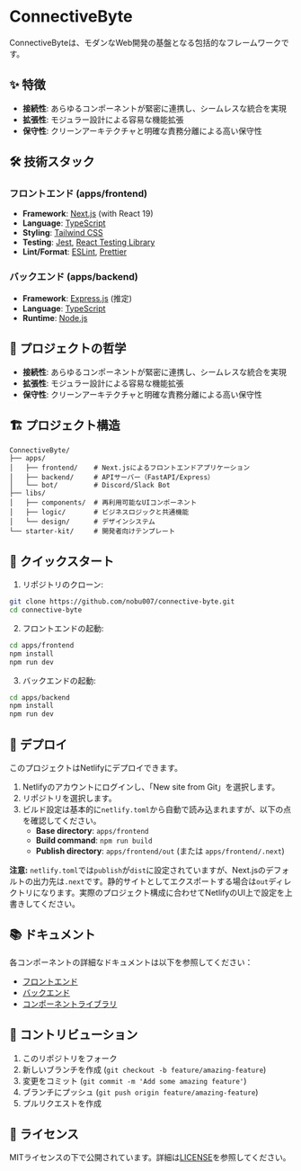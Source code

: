 # ConnectiveByte

ConnectiveByteは、モダンなWeb開発の基盤となる包括的なフレームワークです。

## ✨ 特徴

- **接続性**: あらゆるコンポーネントが緊密に連携し、シームレスな統合を実現
- **拡張性**: モジュラー設計による容易な機能拡張
- **保守性**: クリーンアーキテクチャと明確な責務分離による高い保守性

## 🛠️ 技術スタック

### フロントエンド (apps/frontend)

- **Framework**: [Next.js](https://nextjs.org/) (with React 19)
- **Language**: [TypeScript](https://www.typescriptlang.org/)
- **Styling**: [Tailwind CSS](https://tailwindcss.com/)
- **Testing**: [Jest](https://jestjs.io/), [React Testing Library](https://testing-library.com/docs/react-testing-library/intro/)
- **Lint/Format**: [ESLint](https://eslint.org/), [Prettier](https://prettier.io/)

### バックエンド (apps/backend)

- **Framework**: [Express.js](https://expressjs.com/) (推定)
- **Language**: [TypeScript](https://www.typescriptlang.org/)
- **Runtime**: [Node.js](https://nodejs.org/)

## 🎯 プロジェクトの哲学

- **接続性**: あらゆるコンポーネントが緊密に連携し、シームレスな統合を実現
- **拡張性**: モジュラー設計による容易な機能拡張
- **保守性**: クリーンアーキテクチャと明確な責務分離による高い保守性

## 🏗️ プロジェクト構造

```
ConnectiveByte/
├── apps/
│   ├── frontend/    # Next.jsによるフロントエンドアプリケーション
│   ├── backend/     # APIサーバー（FastAPI/Express）
│   └── bot/         # Discord/Slack Bot
├── libs/
│   ├── components/  # 再利用可能なUIコンポーネント
│   ├── logic/       # ビジネスロジックと共通機能
│   └── design/      # デザインシステム
└── starter-kit/     # 開発者向けテンプレート
```

## 🚀 クイックスタート

1. リポジトリのクローン:
```bash
git clone https://github.com/nobu007/connective-byte.git
cd connective-byte
```

2. フロントエンドの起動:
```bash
cd apps/frontend
npm install
npm run dev
```

3. バックエンドの起動:
```bash
cd apps/backend
npm install
npm run dev
```

## 🚀 デプロイ

このプロジェクトはNetlifyにデプロイできます。

1. Netlifyのアカウントにログインし、「New site from Git」を選択します。
2. リポジトリを選択します。
3. ビルド設定は基本的に`netlify.toml`から自動で読み込まれますが、以下の点を確認してください。
    - **Base directory**: `apps/frontend`
    - **Build command**: `npm run build`
    - **Publish directory**: `apps/frontend/out` (または `apps/frontend/.next`)

**注意:** `netlify.toml`では`publish`が`dist`に設定されていますが、Next.jsのデフォルトの出力先は`.next`です。静的サイトとしてエクスポートする場合は`out`ディレクトリになります。実際のプロジェクト構成に合わせてNetlifyのUI上で設定を上書きしてください。

## 📚 ドキュメント

各コンポーネントの詳細なドキュメントは以下を参照してください：

- [フロントエンド](./apps/frontend/README.md)
- [バックエンド](./apps/backend/README.md)
- [コンポーネントライブラリ](./libs/components/README.md)

## 🤝 コントリビューション

1. このリポジトリをフォーク
2. 新しいブランチを作成 (`git checkout -b feature/amazing-feature`)
3. 変更をコミット (`git commit -m 'Add some amazing feature'`)
4. ブランチにプッシュ (`git push origin feature/amazing-feature`)
5. プルリクエストを作成

## 📄 ライセンス

MITライセンスの下で公開されています。詳細は[LICENSE](./LICENSE)を参照してください。
